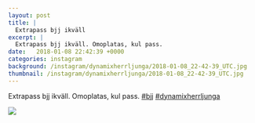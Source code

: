 ```yaml
---
layout: post
title: |
  Extrapass bjj ikväll
excerpt: |
  Extrapass bjj ikväll. Omoplatas, kul pass.  
date:   2018-01-08 22:42:39 +0000
categories: instagram
background: /instagram/dynamixherrljunga/2018-01-08_22-42-39_UTC.jpg
thumbnail: /instagram/dynamixherrljunga/2018-01-08_22-42-39_UTC.jpg
---
```

Extrapass bjj ikväll. Omoplatas, kul pass. [#bjj](https://www.instagram.com/explore/tags/bjj/) [#dynamixherrljunga](https://www.instagram.com/explore/tags/dynamixherrljunga/)



<img src='/www-dynamix-herrljunga/instagram/dynamixherrljunga/2018-01-08_22-42-39_UTC.jpg' class='img-fluid' />
